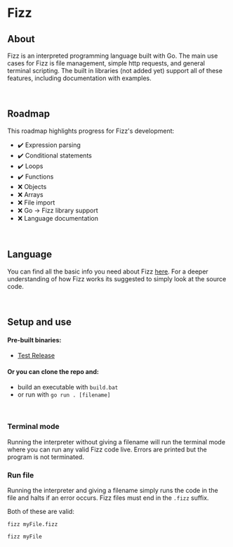 # Fizz

## **About**

Fizz is an interpreted programming language built with Go. The main use cases for Fizz is file management, simple http requests, and general terminal scripting. The built in libraries (not added yet) support all of these features, including documentation with examples.

<br>

## **Roadmap**

This roadmap highlights progress for Fizz's development:

- ✔️ Expression parsing
- ✔️ Conditional statements
- ✔️ Loops
- ✔️ Functions
- ❌ Objects
- ❌ Arrays
- ❌ File import
- ❌ Go -> Fizz library support
- ❌ Language documentation

<br>

## **Language**

You can find all the basic info you need about Fizz [here](lang.md). For a deeper understanding of how Fizz works its suggested to simply look at the source code.

<br>

## **Setup and use**

#### Pre-built binaries:

- [Test Release](https://github.com/jesperkha/Fizz/releases/tag/test-release)

#### Or you can clone the repo and:

- build an executable with `build.bat`
- or run with `go run . [filename]`

<br>

### **Terminal mode**

Running the interpreter without giving a filename will run the terminal mode where you can run any valid Fizz code live. Errors are printed but the program is not terminated.

### **Run file**

Running the interpreter and giving a filename simply runs the code in the file and halts if an error occurs. Fizz files must end in the `.fizz` suffix.

Both of these are valid:

`fizz myFile.fizz`

`fizz myFile`
